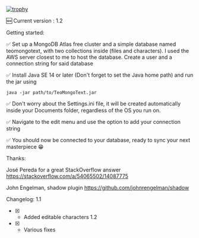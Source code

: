[![trophy](https://github-profile-trophy.vercel.app/?username=mihaialexandruteodor)](https://github.com/ryo-ma/github-profile-trophy)

🆕  Current version : 1.2

Getting started:

✅  Set up a MongoDB Atlas free cluster and a simple database named teomongotext, with two collections inside (files and characters). I used the AWS server closest to me to host the database. Create a user and a connection string for said database

✅  Install Java SE 14 or later (Don't forget to set the Java home path) and run the jar using

```
java -jar path/to/TeoMongoText.jar
```

✅  Don't worry about the Settings.ini file, it will be created automatically inside your Documents folder, regardless of the OS you run on.

✅ Navigate to the edit menu and use the option to add your connection string

✅ You should now be connected to your database, ready to sync your next masterpiece 😁



Thanks:

José Pereda for a great StackOverflow answer
https://stackoverflow.com/a/54065502/14087775

John Engelman, shadow plugin
https://github.com/johnrengelman/shadow


Changelog:
1.1
- [x] - Added editable characters
1.2
- [x] - Various fixes